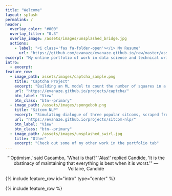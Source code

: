 ```yaml
---
title: "Welcome"
layout: splash
permalink: /
header:
  overlay_color: "#000"
  overlay_filter: "0.3" 
  overlay_image: /assets/images/unsplashed_bridge.jpg
  actions:
    - label: "<i class='fas fa-folder-open'></i> My Resume"
      url: "https://github.com/evanaze/evanaze.github.io/raw/master/assets/documents/2020_AzevedoEvan.pdf"
excerpt: "My online portfolio of work in data science and technical writing."
intro: 
  - excerpt: 
feature_row:
  - image_path: assets/images/captcha_sample.png
    title: "Captcha Project"
    excerpt: "Building an ML model to count the number of squares in a noisy image."
    url: "https://evanaze.github.io/projects/captcha/"
    btn_label: "View"
    btn_class: "btn--primary"
  - image_path: /assets/images/spongebob.png
    title: "Sitcom NLP"
    excerpt: "Simulating dialogue of three popular sitcoms, scraped from online sources."
    url: "https://evanaze.github.io/projects/sitcom-nlp/"
    btn_label: "View"
    btn_class: "btn--primary"
  - image_path: /assets/images/unsplashed_swirl.jpg
    title: "Other"
    excerpt: "Check out some of my other work in the portfolio tab"
---
```

<center>“'Optimism,' said Cacambo, 'What is that?' 'Alas!' replied Candide, 'It is the obstinacy of maintaining that everything is best when it is worst.'" ― Voltaire, Candide</center>

{% include feature_row id="intro" type="center" %}

{% include feature_row %}
